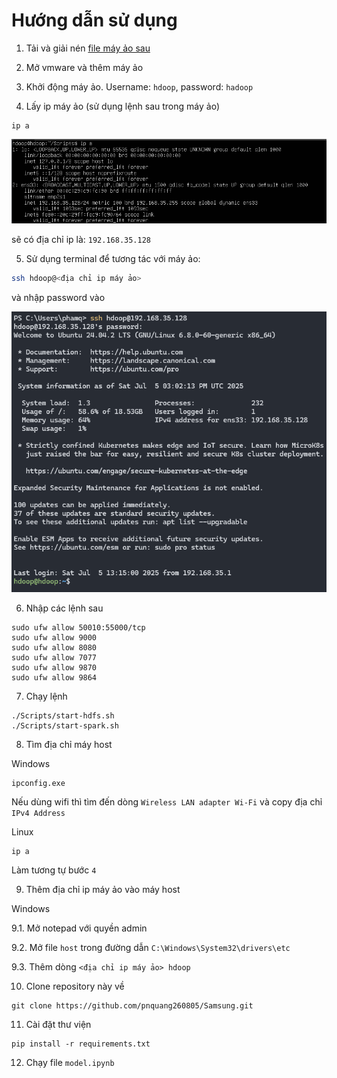 # Hướng dẫn sử dụng
1. Tải và giải nén <a href="[https://drive.google.com/file/d/15XK-jNDjznGzeXRSmXOt5ZBr8xpOd5PD/view?usp=drive_link](https://drive.google.com/file/d/1YwSKqACWQ_Jk-5ySAiSum99C2iXLdU4x/view?usp=sharing)"> file máy ảo sau</a>

2. Mở vmware và thêm máy ảo

3. Khởi động máy ảo. Username: ```hdoop```, password: ```hadoop```

4. Lấy ip máy ảo (sử dụng lệnh sau trong máy ảo)
```
ip a
```
<img src="./image/ip_vm.png">

sẽ có địa chỉ ip là: ```192.168.35.128```

5. Sử dụng terminal để tương tác với máy ảo:
``` bash
ssh hdoop@<địa chỉ ip máy ảo>
```

và nhập password vào

<img src="./image/connect.png">

6. Nhập các lệnh sau
```
sudo ufw allow 50010:55000/tcp
sudo ufw allow 9000
sudo ufw allow 8080
sudo ufw allow 7077
sudo ufw allow 9870
sudo ufw allow 9864
```

7. Chạy lệnh
```
./Scripts/start-hdfs.sh
./Scripts/start-spark.sh
```

8. Tìm địa chỉ máy host

Windows
```
ipconfig.exe
```

Nếu dùng wifi thì tìm đến dòng ```Wireless LAN adapter Wi-Fi``` và copy địa chỉ ```IPv4 Address```

Linux
```
ip a
```

Làm tương tự bước ```4```

9. Thêm địa chỉ ip máy ảo vào máy host

Windows

9.1. Mở notepad với quyền admin

9.2. Mở file ```host``` trong đường dẫn ```C:\Windows\System32\drivers\etc```

9.3. Thêm dòng ```<địa chỉ ip máy ảo> hdoop```


10. Clone repository này về
```
git clone https://github.com/pnquang260805/Samsung.git
```

11. Cài đặt thư viện
```
pip install -r requirements.txt
```

12. Chạy file ```model.ipynb```
